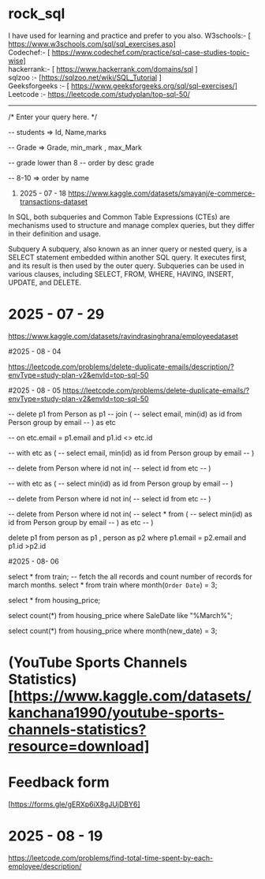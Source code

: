 # rock_sql

I have used for learning and practice and prefer to you also. 
W3schools:- [ https://www.w3schools.com/sql/sql_exercises.asp] <br>
Codechef:- [ https://www.codechef.com/practice/sql-case-studies-topic-wise] <br> 
hackerrank:- [ https://www.hackerrank.com/domains/sql ] <br> 
sqlzoo  :- [https://sqlzoo.net/wiki/SQL_Tutorial ] <br> 
Geeksforgeeks :- [ https://www.geeksforgeeks.org/sql/sql-exercises/] <br> 
Leetcode :- https://leetcode.com/studyplan/top-sql-50/<br> 
        
____________________________________



/*
Enter your query here.
*/

-- students => Id, Name,marks 

-- Grade => Grade, min_mark , max_Mark

-- grade lower than 8 
-- order by desc grade 

-- 8-10 => order by name



1. 2025 - 07 - 18
   https://www.kaggle.com/datasets/smayanj/e-commerce-transactions-dataset



In SQL, both subqueries and Common Table Expressions (CTEs) are mechanisms used to structure and manage complex queries, 
but they differ in their definition and usage.

Subquery
A subquery, also known as an inner query or nested query, is a SELECT statement embedded within another SQL query. 
It executes first, and its result is then used by the outer query. Subqueries can be used in various clauses, 
including SELECT, FROM, WHERE, HAVING, INSERT, UPDATE, and DELETE.

                    


# 2025 - 07 - 29 
https://www.kaggle.com/datasets/ravindrasinghrana/employeedataset


#2025 - 08 - 04 

https://leetcode.com/problems/delete-duplicate-emails/description/?envType=study-plan-v2&envId=top-sql-50


#2025 - 08 - 05 
https://leetcode.com/problems/delete-duplicate-emails/?envType=study-plan-v2&envId=top-sql-50

-- delete p1 from Person as p1 
-- join ( 
--     select email, min(id) as id from Person group by email
-- ) as etc

-- on etc.email = p1.email and p1.id <> etc.id


-- with etc as ( 
--     select email, min(id) as id from Person group by email
-- )

-- delete from Person where id not in( 
--     select id from etc
-- )


-- with etc as ( 
--     select min(id) as id from Person group by email
-- )

-- delete from Person where id not in( 
--     select id from etc
-- )


-- delete from Person where id not in( 
--     select * from ( 
--        select min(id) as id from Person group by email 
--        ) as etc
-- )

delete p1 from person as p1 , person as p2 
where p1.email = p2.email and p1.id >p2.id



#2025 - 08- 06

select * from train;
-- fetch the all records and count number of records for march months.
select *
from train where month(`Order Date`) = 3;

select * from housing_price;

select count(*)
from housing_price where SaleDate like "%March%";

select count(*)
from housing_price where  month(new_date) = 3;


# (YouTube Sports Channels Statistics) [https://www.kaggle.com/datasets/kanchana1990/youtube-sports-channels-statistics?resource=download]


# Feedback form 
[https://forms.gle/gERXp6iX8gJUjDBY6]



# 2025 - 08 - 19 
https://leetcode.com/problems/find-total-time-spent-by-each-employee/description/
